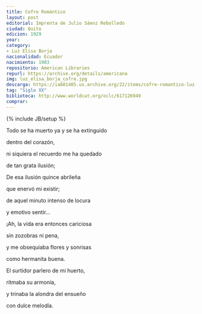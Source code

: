 ```yaml
---
title: Cofre Romántico
layout: post
editorial: Imprenta de Julio Sáenz Rebolledo
ciudad: Quito 
edicion: 1929
year: 
category:
- Luz Elisa Borja
nacionalidad: Ecuador
nacimiento: 1903
repositorio: American Libraries
repurl: https://archive.org/details/americana
img: luz_elisa_borja_cofre.jpg
descarga: https://ia601405.us.archive.org/22/items/cofre-romantico-luz-elisa-borja/Cofre%20Rom%C3%A1ntico%20-%20Luz%20Elisa%20Borja.pdf
tag: "Siglo XX"
biblioteca: http://www.worldcat.org/oclc/617126949
comprar: 
---
```

{% include JB/setup %}

Todo se ha muerto ya y se ha extinguido 
 
dentro del corazón,
 
ni siquiera el recuerdo me ha quedado
 
de tan grata ilusión;
 
De esa ilusión quince abrileña
 
que enervó mi existir;
 
de aquel minuto intenso de locura
 
y emotivo sentir...
 
 
¡Ah, la vida era entonces cariciosa
 
sin zozobras ni pena,
 
y me obsequiaba flores y sonrisas
 
como hermanita buena.
 
El surtidor parlero de mi huerto,
 
ritmaba su armonía,
 
y trinaba la alondra del ensueño
 
con dulce melodía.
